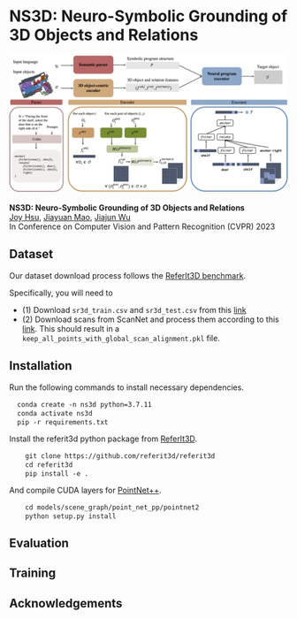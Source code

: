 # NS3D: Neuro-Symbolic Grounding of 3D Objects and Relations


![figure](figure.png)
<br />
<br />
**NS3D: Neuro-Symbolic Grounding of 3D Objects and Relations**
<br />
[Joy Hsu](http://web.stanford.edu/~joycj/),
[Jiayuan Mao](http://jiayuanm.com/),
[Jiajun Wu](https://jiajunwu.com/)
<br />
In Conference on Computer Vision and Pattern Recognition (CVPR) 2023
<br />

## Dataset
Our dataset download process follows the [ReferIt3D benchmark](https://github.com/referit3d/referit3d).

Specifically, you will need to
- (1) Download `sr3d_train.csv` and `sr3d_test.csv` from this [link](https://drive.google.com/drive/folders/1DS4uQq7fCmbJHeE-rEbO8G1-XatGEqNV)
- (2) Download scans from ScanNet and process them according to this [link](https://github.com/referit3d/referit3d/blob/eccv/referit3d/data/scannet/README.md). This should result in a `keep_all_points_with_global_scan_alignment.pkl` file.

## Installation

Run the following commands to install necessary dependencies.

```Console
  conda create -n ns3d python=3.7.11
  conda activate ns3d
  pip -r requirements.txt
```

Install the referit3d python package from [ReferIt3D](https://github.com/referit3d/referit3d).
```Console
    git clone https://github.com/referit3d/referit3d
    cd referit3d
    pip install -e .
```

And compile CUDA layers for [PointNet++](http://arxiv.org/abs/1706.02413).
```Console
    cd models/scene_graph/point_net_pp/pointnet2
    python setup.py install
```


## Evaluation


## Training


## Acknowledgements
